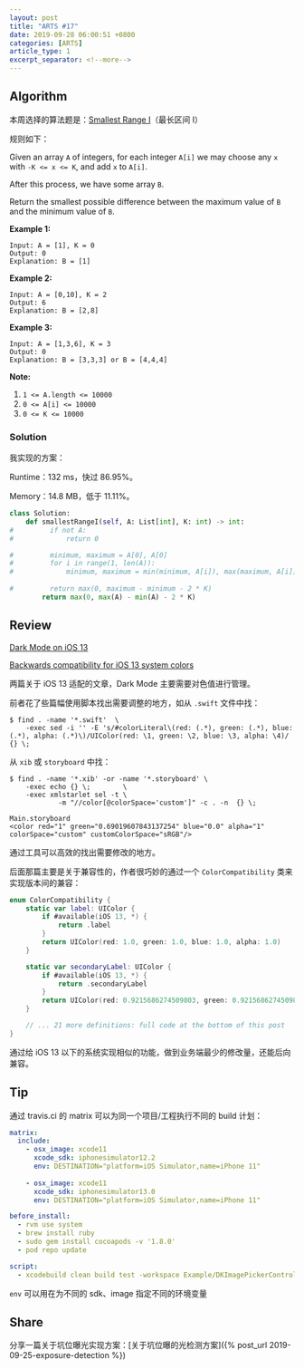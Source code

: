 ```yaml
---
layout: post
title: "ARTS #17"
date: 2019-09-28 06:00:51 +0800
categories: [ARTS]
article_type: 1
excerpt_separator: <!--more-->
---
```



## Algorithm

本周选择的算法题是：[Smallest Range I](<https://leetcode.com/problems/smallest-range-i/>)（最长区间 I）

<!--more-->

规则如下：

Given an array `A` of integers, for each integer `A[i]` we may choose any `x` with `-K <= x <= K`, and add `x` to `A[i]`.

After this process, we have some array `B`.

Return the smallest possible difference between the maximum value of `B` and the minimum value of `B`.

**Example 1:**

```
Input: A = [1], K = 0
Output: 0
Explanation: B = [1]
```

**Example 2:**

```
Input: A = [0,10], K = 2
Output: 6
Explanation: B = [2,8]
```

**Example 3:**

```
Input: A = [1,3,6], K = 3
Output: 0
Explanation: B = [3,3,3] or B = [4,4,4]
```

**Note:**

1. `1 <= A.length <= 10000`
2. `0 <= A[i] <= 10000`
3. `0 <= K <= 10000`

### Solution

我实现的方案：

Runtime：132 ms，快过 86.95%。

Memory：14.8 MB，低于 11.11%。

```python
class Solution:
    def smallestRangeI(self, A: List[int], K: int) -> int:
#         if not A:
#             return 0

#         minimum, maximum = A[0], A[0]
#         for i in range(1, len(A)):
#             minimum, maximum = min(minimum, A[i]), max(maximum, A[i])
        
#         return max(0, maximum - minimum - 2 * K)
        return max(0, max(A) - min(A) - 2 * K)
```


## Review

[Dark Mode on iOS 13](https://nshipster.com/dark-mode/)

[Backwards compatibility for iOS 13 system colors](https://noahgilmore.com/blog/dark-mode-uicolor-compatibility/)

两篇关于 iOS 13 适配的文章，Dark Mode 主要需要对色值进行管理。

前者花了些篇幅使用脚本找出需要调整的地方，如从 `.swift` 文件中找：

```shell
$ find . -name '*.swift'  \
    -exec sed -i '' -E 's/#colorLiteral\(red: (.*), green: (.*), blue: (.*), alpha: (.*)\)/UIColor(red: \1, green: \2, blue: \3, alpha: \4)/ {} \;
```

从 `xib` 或 `storyboard` 中找：

```shell
$ find . -name '*.xib' -or -name '*.storyboard' \
    -exec echo {} \;        \
    -exec xmlstarlet sel -t \
            -m "//color[@colorSpace='custom']" -c . -n  {} \;

Main.storyboard
<color red="1" green="0.69019607843137254" blue="0.0" alpha="1" colorSpace="custom" customColorSpace="sRGB"/>
```

通过工具可以高效的找出需要修改的地方。

后面那篇主要是关于兼容性的，作者很巧妙的通过一个 `ColorCompatibility` 类来实现版本间的兼容：

```swift
enum ColorCompatibility {
    static var label: UIColor {
        if #available(iOS 13, *) {
            return .label
        }
        return UIColor(red: 1.0, green: 1.0, blue: 1.0, alpha: 1.0)
    }

    static var secondaryLabel: UIColor {
        if #available(iOS 13, *) {
            return .secondaryLabel
        }
        return UIColor(red: 0.9215686274509803, green: 0.9215686274509803, blue: 0.9607843137254902, alpha: 0.6)
    }

    // ... 21 more definitions: full code at the bottom of this post
}
```

通过给 iOS 13 以下的系统实现相似的功能，做到业务端最少的修改量，还能后向兼容。

## Tip

通过 travis.ci 的 matrix 可以为同一个项目/工程执行不同的 build 计划：

```yaml
matrix:
  include:
    - osx_image: xcode11
      xcode_sdk: iphonesimulator12.2
      env: DESTINATION="platform=iOS Simulator,name=iPhone 11"
    
    - osx_image: xcode11
      xcode_sdk: iphonesimulator13.0
      env: DESTINATION="platform=iOS Simulator,name=iPhone 11"

before_install:
  - rvm use system
  - brew install ruby
  - sudo gem install cocoapods -v '1.8.0'
  - pod repo update

script:
  - xcodebuild clean build test -workspace Example/DKImagePickerControllerDemo.xcworkspace -scheme DKImagePickerControllerDemo -destination "$DESTINATION"
```

`env` 可以用在为不同的 sdk、image 指定不同的环境变量

## Share

分享一篇关于坑位曝光实现方案：[关于坑位曝的光检测方案]({% post_url 2019-09-25-exposure-detection %})